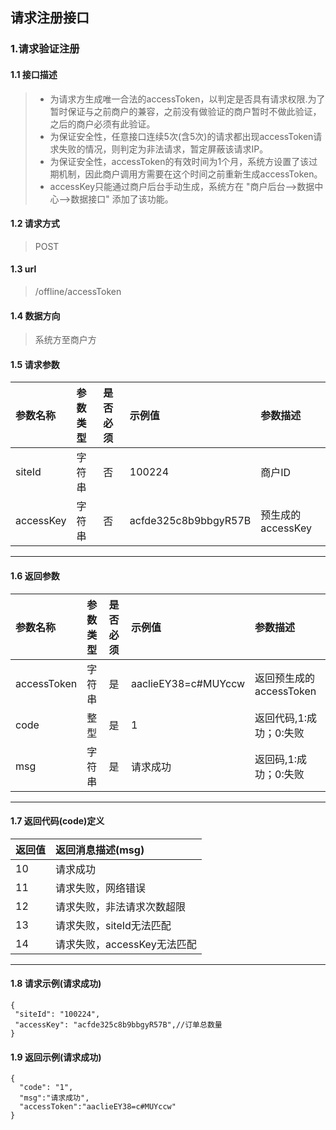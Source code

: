 ## 请求注册接口
### 1.请求验证注册
#### 1.1 接口描述
> * 为请求方生成唯一合法的accessToken，以判定是否具有请求权限.为了暂时保证与之前商户的兼容，之前没有做验证的商户暂时不做此验证，之后的商户必须有此验证。
> * 为保证安全性，任意接口连续5次(含5次)的请求都出现accessToken请求失败的情况，则判定为非法请求，暂定屏蔽该请求IP。</br>
> * 为保证安全性，accessToken的有效时间为1个月，系统方设置了该过期机制，因此商户调用方需要在这个时间之前重新生成accessToken。</br>
> * accessKey只能通过商户后台手动生成，系统方在 "商户后台-->数据中心-->数据接口" 添加了该功能。</br>
#### 1.2 请求方式
> POST
#### 1.3 url
> /offline/accessToken
#### 1.4 数据方向
> 系统方至商户方
#### 1.5 请求参数
| 参数名称 | 参数类型 | 是否必须 | 示例值 | 参数描述  |
| :---         |     :---      |     :--- | :--- | :--- |
| siteId   | 字符串     | 否    | 100224    | 商户ID |
| accessKey   | 字符串     | 否    | acfde325c8b9bbgyR57B    | 预生成的accessKey |
--------------------- 
#### 1.6 返回参数
| 参数名称 | 参数类型 | 是否必须 | 示例值 | 参数描述  |
| :---         |     :---      |     :--- | :--- | :--- |
| accessToken   | 字符串     | 是    | aaclieEY38=c#MUYccw   | 返回预生成的accessToken |
| code   | 整型     | 是    | 1    | 返回代码,1:成功；0:失败 |
| msg   | 字符串    | 是    | 请求成功    | 返回码,1:成功；0:失败 |
--------------------- 
#### 1.7 返回代码(code)定义
| 返回值 | 返回消息描述(msg) | 
| :---         |     :---      |
| 10   | 请求成功     | 
| 11  | 请求失败，网络错误     | 
| 12   | 请求失败，非法请求次数超限    |
| 13   | 请求失败，siteId无法匹配    |
| 14   | 请求失败，accessKey无法匹配    |
--------------------- 
#### 1.8 请求示例(请求成功)
 ``` 
{
  "siteId": "100224",
  "accessKey": "acfde325c8b9bbgyR57B",//订单总数量
}
```
#### 1.9 返回示例(请求成功)
```
{
  "code": "1",
  "msg":"请求成功",
  "accessToken":"aaclieEY38=c#MUYccw"
}
```
